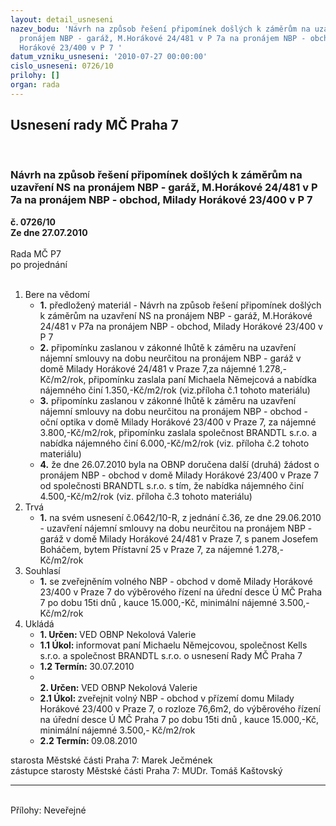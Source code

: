 ```yaml
---
layout: detail_usneseni
nazev_bodu: 'Návrh na způsob řešení připomínek došlých k záměrům na uzavření NS na
  pronájem NBP - garáž, M.Horákové 24/481 v P 7a na pronájem NBP - obchod, Milady
  Horákové 23/400 v P 7 '
datum_vzniku_usneseni: '2010-07-27 00:00:00'
cislo_usneseni: 0726/10
prilohy: []
organ: rada
---
```

<div id="ucUsn_pList" class="usn">
	<span><h2>Usnesení rady MČ Praha 7 </h2>
<br></span><div class="standBody">
<span><h3>Návrh na způsob řešení připomínek došlých k záměrům na uzavření NS na pronájem NBP - garáž, M.Horákové 24/481 v P 7a na pronájem NBP - obchod, Milady Horákové 23/400 v P 7 </h3></span><div class="center">
		<strong>č. 0726/10</strong><br>
	</div>
<div class="center">
		<strong>Ze dne 27.07.2010</strong><br><br>
	</div>Rada MČ P7<br> po projednání<br><br><ol>
<li>Bere na vědomí<ul>
<li>
<strong>1.</strong> předložený materiál - Návrh na způsob řešení připomínek došlých k záměrům na uzavření NS na pronájem NBP - garáž, M.Horákové 24/481 v P7a na pronájem NBP - obchod, Milady Horákové 23/400 v P 7 </li>
<li>
<strong>2.</strong> připomínku zaslanou v zákonné lhůtě k záměru na uzavření nájemní smlouvy na dobu neurčitou na pronájem NBP - garáž v domě Milady Horákové 24/481 v Praze 7,za nájemné 1.278,-Kč/m2/rok, připomínku zaslala paní Michaela Němejcová a nabídka nájemného činí 1.350,-Kč/m2/rok (viz.příloha č.1 tohoto materiálu)</li>
<li>
<strong>3.</strong> připomínku zaslanou v zákonné lhůtě k záměru na uzavření nájemní smlouvy na dobu neurčitou na pronájem NBP - obchod - oční optika v domě Milady Horákové 23/400 v Praze 7, za nájemné 3.800,-Kč/m2/rok, připomínku zaslala společnost BRANDTL s.r.o. a nabídka nájemného činí 6.000,-Kč/m2/rok (viz. příloha č.2 tohoto materiálu)</li>
<li>
<strong>4.</strong> že dne 26.07.2010 byla na OBNP doručena další (druhá) žádost o pronájem NBP - obchod v domě Milady Horákové 23/400 v Praze 7 od společnosti BRANDTL s.r.o. s tím, že nabídka nájemného činí 4.500,-Kč/m2/rok (viz. příloha č.3 tohoto materiálu)</li>
</ul>
</li>
<li>Trvá<ul><li>
<strong>1.</strong> na svém usnesení č.0642/10-R, z jednání č.36, ze dne 29.06.2010 - uzavření nájemní smlouvy na dobu neurčitou na pronájem NBP - garáž v domě Milady Horákové 24/481 v Praze 7, s panem Josefem Boháčem, bytem Přístavní 25 v Praze 7, za nájemné 1.278,-Kč/m2/rok</li></ul>
</li>
<li>Souhlasí<ul><li>
<strong>1.</strong> se zveřejněním volného NBP - obchod v domě Milady Horákové 23/400 v Praze 7 do výběrového řízení na úřední desce Ú MČ Praha 7 po dobu 15ti dnů , kauce 15.000,-Kč, minimální nájemné 3.500,- Kč/m2/rok</li></ul>
</li>
<li>Ukládá<ul>
<li>
<strong>1. Určen: </strong>VED OBNP Nekolová Valerie</li>
<li>
<strong>1.1 Úkol: </strong>informovat paní Michaelu Němejcovou, společnost  Kells s.r.o. a společnost BRANDTL s.r.o. o usnesení Rady MČ Praha 7 </li>
<li>
<strong>1.2 Termín: </strong>30.07.2010</li>
<li>
<strong><br>2. Určen: </strong>VED OBNP Nekolová Valerie</li>
<li>
<strong>2.1 Úkol: </strong>zveřejnit volný NBP - obchod v přízemí domu Milady Horákové 23/400 v Praze 7, o rozloze 76,6m2,  do výběrového řízení na úřední desce Ú MČ Praha 7 po dobu 15ti dnů , kauce 15.000,-Kč, minimální nájemné 3.500,- Kč/m2/rok</li>
<li>
<strong>2.2 Termín: </strong>09.08.2010</li>
</ul>
</li>
</ol>starosta Městské části Praha 7: Marek Ječmének<br>zástupce starosty Městské části Praha 7: MUDr. Tomáš Kaštovský <hr>
<br>Přílohy: Neveřejné</div>
</div>